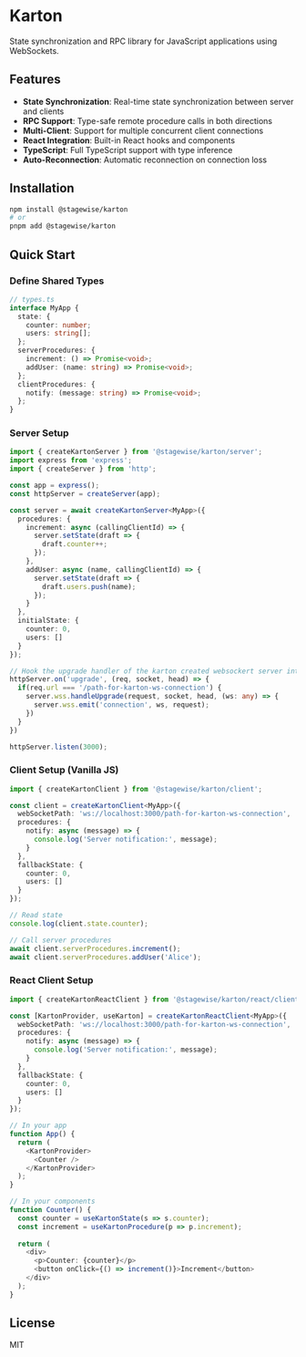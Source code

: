 # Karton

State synchronization and RPC library for JavaScript applications using WebSockets.

## Features

- **State Synchronization**: Real-time state synchronization between server and clients
- **RPC Support**: Type-safe remote procedure calls in both directions
- **Multi-Client**: Support for multiple concurrent client connections
- **React Integration**: Built-in React hooks and components
- **TypeScript**: Full TypeScript support with type inference
- **Auto-Reconnection**: Automatic reconnection on connection loss

## Installation

```bash
npm install @stagewise/karton
# or
pnpm add @stagewise/karton
```

## Quick Start

### Define Shared Types

```typescript
// types.ts
interface MyApp {
  state: {
    counter: number;
    users: string[];
  };
  serverProcedures: {
    increment: () => Promise<void>;
    addUser: (name: string) => Promise<void>;
  };
  clientProcedures: {
    notify: (message: string) => Promise<void>;
  };
}
```

### Server Setup

```typescript
import { createKartonServer } from '@stagewise/karton/server';
import express from 'express';
import { createServer } from 'http';

const app = express();
const httpServer = createServer(app);

const server = await createKartonServer<MyApp>({
  procedures: {
    increment: async (callingClientId) => {
      server.setState(draft => {
        draft.counter++;
      });
    },
    addUser: async (name, callingClientId) => {
      server.setState(draft => {
        draft.users.push(name);
      });
    }
  },
  initialState: {
    counter: 0,
    users: []
  }
});

// Hook the upgrade handler of the karton created websockert server into your local webserver
httpServer.on('upgrade', (req, socket, head) => {
  if(req.url === '/path-for-karton-ws-connection') {
    server.wss.handleUpgrade(request, socket, head, (ws: any) => {
      server.wss.emit('connection', ws, request);
    })
  }
})

httpServer.listen(3000);
```

### Client Setup (Vanilla JS)

```typescript
import { createKartonClient } from '@stagewise/karton/client';

const client = createKartonClient<MyApp>({
  webSocketPath: 'ws://localhost:3000/path-for-karton-ws-connection',
  procedures: {
    notify: async (message) => {
      console.log('Server notification:', message);
    }
  },
  fallbackState: {
    counter: 0,
    users: []
  }
});

// Read state
console.log(client.state.counter);

// Call server procedures
await client.serverProcedures.increment();
await client.serverProcedures.addUser('Alice');
```

### React Client Setup

```typescript
import { createKartonReactClient } from '@stagewise/karton/react/client';

const [KartonProvider, useKarton] = createKartonReactClient<MyApp>({
  webSocketPath: 'ws://localhost:3000/path-for-karton-ws-connection',
  procedures: {
    notify: async (message) => {
      console.log('Server notification:', message);
    }
  },
  fallbackState: {
    counter: 0,
    users: []
  }
});

// In your app
function App() {
  return (
    <KartonProvider>
      <Counter />
    </KartonProvider>
  );
}

// In your components
function Counter() {
  const counter = useKartonState(s => s.counter);
  const increment = useKartonProcedure(p => p.increment);
  
  return (
    <div>
      <p>Counter: {counter}</p>
      <button onClick={() => increment()}>Increment</button>
    </div>
  );
}
```

## License

MIT
